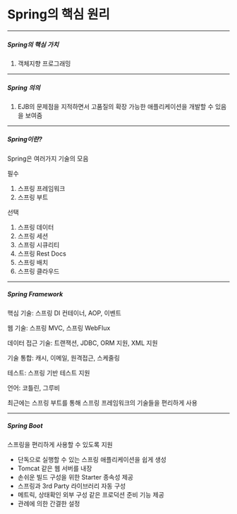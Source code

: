 # Spring의 핵심 원리

---

##### Spring의 핵심 가치

1. 객체지향 프로그래밍

---

##### Spring 의의

1. EJB의 문제점을 지적하면서 고품질의 확장 가능한 애플리케이션을 개발할 수 있음을 보여줌

---

##### Spring이란?

Spring은 여러가지 기술의 모음

필수

1. 스프링 프레임워크
2. 스프링 부트

선택

1. 스프링 데이터
2. 스프링 세션
3. 스프링 시큐리티
4. 스프링 Rest Docs
5. 스프링 배치
6. 스프링 클라우드

---

##### Spring Framework

핵심 기술: 스프링 DI 컨테이너, AOP, 이벤트

웹 기술: 스프링 MVC, 스프링 WebFlux

데이터 접근 기술: 트랜잭션, JDBC, ORM 지원, XML 지원

기술 통합: 캐시, 이메일, 원격접근, 스케줄링

테스트: 스프링 기반 테스트 지원

언어: 코틀린, 그루비

최근에는 스프링 부트를 통해 스프링 프레임워크의 기술들을 편리하게 사용

---

##### Spring Boot

스프링을 편리하게 사용할 수 있도록 지원

- 단독으로 실행할 수 있는 스프링 애플리케이션을 쉽게 생성
- Tomcat 같은 웹 서버를 내장
- 손쉬운 빌드 구성을 위한 Starter 종속성 제공
- 스프링과 3rd Party 라이브러리 자동 구성
- 메트릭, 상태확인 외부 구성 같은 프로덕션 준비 기능 제공
- 관례에 의한 간결한 설정

